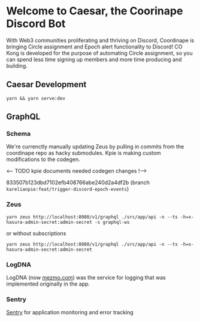 # Welcome to Caesar, the Coorinape Discord Bot

With Web3 communities proliferating and thriving on Discord, Coordinape is
bringing Circle assignment and Epoch alert functionality to Discord! CO Kong
is developed for the purpose of automating Circle assignment, so you can
spend less time signing up members and more time producing and building.

## Caesar Development

```
yarn && yarn serve:dev
```

## GraphQL

### Schema

We're currenctly manually updating Zeus by pulling in commits from the
coordinape repo as hacky submodules. Kpie is making custom modifications
to the codegen.

<-- TODO kpie documents needed codegen changes !-->

833507b123dbd7102efb408766abe240d2a4df2b (branch `karelianpie:feat/trigger-discord-epoch-events`)

### Zeus

`yarn zeus http://localhost:8080/v1/graphql ./src/app/api -n --ts -h=x-hasura-admin-secret:admin-secret -s graphql-ws`

or without subscriptions

`yarn zeus http://localhost:8080/v1/graphql ./src/app/api -n --ts -h=x-hasura-admin-secret:admin-secret`

### LogDNA

LogDNA (now [mezmo.com](https://www.mezmo.com/)) was the service for logging that was implemented originally in the app.

### Sentry

[Sentry](https://sentry.io/) for application monitoring and error tracking
